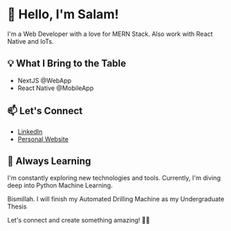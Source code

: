 # 👋 Hello, I'm Salam!

I'm a Web Developer with a love for MERN Stack. Also work with React Native and IoTs.

## 💡 What I Bring to the Table

- NextJS @WebApp
- React Native @MobileApp

## 📫 Let's Connect

- [LinkedIn](https://www.linkedin.com/in/salam-pararta/)
- [Personal Website](https://salamp.id)

## 🌱 Always Learning

I'm constantly exploring new technologies and tools. Currently, I'm diving deep into Python Machine Learning.

Bismillah. I will finish my Automated Drilling Machine as my Undergraduate Thesis

Let's connect and create something amazing! 🚀✨
